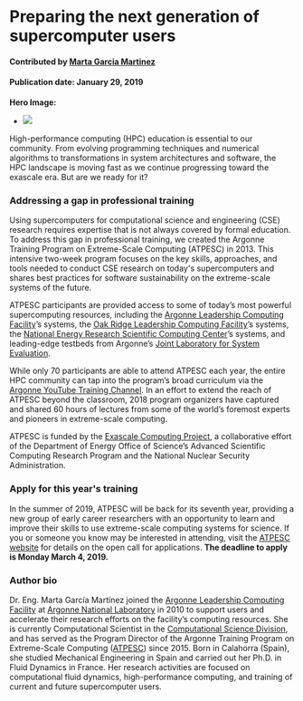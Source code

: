 # Preparing the next generation of supercomputer users

#### Contributed by [Marta Garcia Martinez](https://github.com/martagarciamartinez)

#### Publication date: January 29, 2019

**Hero Image:**
 
- <img src='https://github.com/betterscientificsoftware/images/raw/master/Blog_0119_32311D13_crop.jpg' />

High-performance computing (HPC) education is essential to our community. From evolving programming techniques and numerical algorithms to transformations in system architectures and software, the HPC landscape is moving fast as we continue progressing toward the exascale era. But are we ready for it?

### Addressing a gap in professional training
Using supercomputers for computational science and engineering (CSE) research requires expertise that is not always covered by formal education. To address this gap in professional training, we created the Argonne Training Program on Extreme-Scale Computing (ATPESC) in 2013. This intensive two-week program focuses on the key skills, approaches, and tools needed to conduct CSE research on today's supercomputers and shares best practices for software sustainability on the extreme-scale systems of the future.

ATPESC participants are provided access to some of today’s most powerful supercomputing resources, including the [Argonne Leadership Computing Facility](https://www.alcf.anl.gov)’s systems, the [Oak Ridge Leadership Computing Facility](https://www.olcf.ornl.gov)’s systems, the [National Energy Research Scientific Computing Center](http://www.nersc.gov)’s systems, and leading-edge testbeds from Argonne’s [Joint Laboratory for System Evaluation](http://jlse.anl.gov).

While only 70 participants are able to attend ATPESC each year, the entire HPC community can tap into the program’s broad curriculum via the [Argonne YouTube Training Channel](http://extremecomputingtraining.anl.gov/2018-videos). In an effort to extend the reach of ATPESC beyond the classroom, 2018 program organizers have captured and shared 60 hours of lectures from some of the world’s foremost experts and pioneers in extreme-scale computing. 

ATPESC is funded by the [Exascale Computing Project](https://www.exascaleproject.org), a collaborative effort of the Department of Energy Office of Science’s Advanced Scientific Computing Research Program and the National Nuclear Security Administration.

### Apply for this year's training
In the summer of 2019, ATPESC will be back for its seventh year, providing a new group of early career researchers with an opportunity to learn and improve their skills to use extreme-scale computing systems for science. If you or someone you know may be interested in attending, visit the [ATPESC website](https://extremecomputingtraining.anl.gov) for details on the open call for applications. **The deadline to apply is Monday March 4, 2019.**

### Author bio
Dr. Eng. Marta García Martínez joined the [Argonne Leadership Computing Facility](https://www.alcf.anl.gov/) at [Argonne National Laboratory](https://www.anl.gov) in 2010 to support users and accelerate their research efforts on the facility’s computing resources. She is currently Computational Scientist in the [Computational Science Division](https://www.anl.gov/cps), and has served as the Program Director of the Argonne Training Program on Extreme-Scale Computing ([ATPESC](https://extremecomputingtraining.anl.gov)) since 2015. Born in Calahorra (Spain), she studied Mechanical Engineering in Spain and carried out her Ph.D. in Fluid Dynamics in France. Her research activities are focused on computational fluid dynamics, high-performance computing, and training of current and future supercomputer users. 


<!---
Publish: preview
RSS update: 2019-01-29
Categories: performance
Topics: high-performance computing
Tags: bssw-blog-article
Level: 2
Prerequisites: default
Aggregate: none
--->
